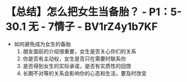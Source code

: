 # 【总结】怎么把女生当备胎？ - P1：5-30.1 无 - 7情子 - BV1rZ4y1b7KF

-   如何避免成为女生的备胎
    1.  朋友面前的介绍很重要，女生是否关心你们的关系
    2.  你是否有主动权，女生是否只在需要时联系你
    3.  是否得到女生的实际承诺，是否有实质性的回馈
    4.  长期不对等的关系会影响你的心态和生活，要及时改变